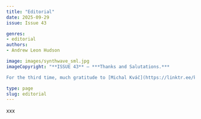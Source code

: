 ```yaml
---
title: "Editorial"
date: 2025-09-29
issue: Issue 43

genres:
- editorial
authors:
- Andrew Leon Hudson

image: images/synthwave_sml.jpg
imageCopyright: "**ISSUE 43** – ***Thanks and Salutations.***

For the third time, much gratitude to [Michal Kváč](https://linktr.ee/kvacm), who bestows some retro style on us with his image 'Synthwave'. A freelance environment concept artist and illustrator from Czech Republic, you can click the link above to see his work and make contact, or check out his [Youtube channel](https://www.youtube.com/@kvacm) for time-lapse videos of his process. Thanks yet again, Michal!"

type: page
slug: editorial
---
```


xxx
